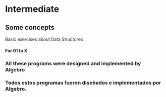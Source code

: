 # Intermediate

## Some concepts

Basic exercises about Data Structures

#### For 01 to X


### All these programs were designed and implemented by Algebro
### Todos estos programas fueron diseñados e implementados por Algebro.

